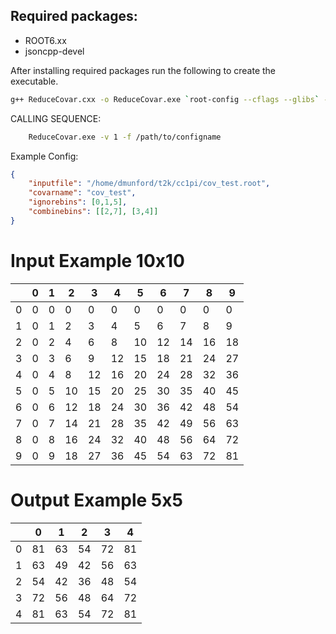 ## Required packages:
- ROOT6.xx
- jsoncpp-devel

After installing required packages run the following to create the executable.
```bash
g++ ReduceCovar.cxx -o ReduceCovar.exe `root-config --cflags --glibs` -ljsoncpp -O3
```

CALLING SEQUENCE:
```bash
    ReduceCovar.exe -v 1 -f /path/to/configname
```

Example Config:
```json
{
    "inputfile": "/home/dmunford/t2k/cc1pi/cov_test.root",
    "covarname": "cov_test",
    "ignorebins": [0,1,5],
    "combinebins": [[2,7], [3,4]]
}
```

# Input Example 10x10
|   | 0 | 1 | 2  | 3  | 4  | 5  | 6  | 7  | 8  | 9  |
| - | - | - | -- | -- | -- | -- | -- | -- | -- | -- |
| 0 | 0 | 0 | 0  | 0  | 0  | 0  | 0  | 0  | 0  | 0  |
| 1 | 0 | 1 | 2  | 3  | 4  | 5  | 6  | 7  | 8  | 9  |
| 2 | 0 | 2 | 4  | 6  | 8  | 10 | 12 | 14 | 16 | 18 |
| 3 | 0 | 3 | 6  | 9  | 12 | 15 | 18 | 21 | 24 | 27 |
| 4 | 0 | 4 | 8  | 12 | 16 | 20 | 24 | 28 | 32 | 36 |
| 5 | 0 | 5 | 10 | 15 | 20 | 25 | 30 | 35 | 40 | 45 |
| 6 | 0 | 6 | 12 | 18 | 24 | 30 | 36 | 42 | 48 | 54 |
| 7 | 0 | 7 | 14 | 21 | 28 | 35 | 42 | 49 | 56 | 63 |
| 8 | 0 | 8 | 16 | 24 | 32 | 40 | 48 | 56 | 64 | 72 |
| 9 | 0 | 9 | 18 | 27 | 36 | 45 | 54 | 63 | 72 | 81 |

# Output Example 5x5
|   | 0  | 1  | 2  | 3  | 4  |
| - | -- | -- | -- | -- | -- |
| 0 | 81 | 63 | 54 | 72 | 81 |
| 1 | 63 | 49 | 42 | 56 | 63 |
| 2 | 54 | 42 | 36 | 48 | 54 |
| 3 | 72 | 56 | 48 | 64 | 72 |
| 4 | 81 | 63 | 54 | 72 | 81 |